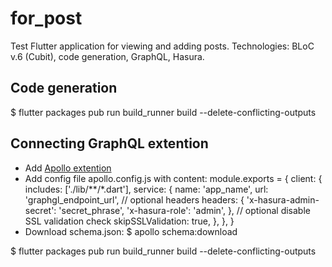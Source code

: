 # for_post

Test Flutter application for viewing and adding posts.
Technologies: BLoC v.6 (Cubit), code generation, GraphQL, Hasura.

## Code generation
$ flutter packages pub run build_runner build --delete-conflicting-outputs

## Сonnecting GraphQL extention
- Add [Apollo extention](https://marketplace.visualstudio.com/items?itemName=apollographql.vscode-apollo)
- Add config file apollo.config.js with content:
module.exports = {
    client: {
      includes: ['./lib/**/*.dart'],
      service: {
        name: 'app_name',
        url: 'graphgl_endpoint_url',
        // optional headers
        headers: {
          'x-hasura-admin-secret': 'secret_phrase',
          'x-hasura-role': 'admin',
        },
        // optional disable SSL validation check
        skipSSLValidation: true,
      },
    },
  }
- Download schema.json:
$ apollo schema:download

$ flutter packages pub run build_runner build --delete-conflicting-outputs
